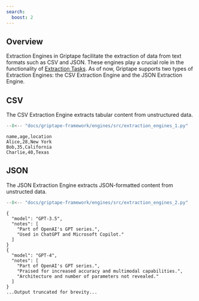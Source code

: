 ```yaml
---
search:
  boost: 2 
---
```


## Overview
Extraction Engines in Griptape facilitate the extraction of data from text formats such as CSV and JSON.
These engines play a crucial role in the functionality of [Extraction Tasks](../../griptape-framework/structures/tasks.md).
As of now, Griptape supports two types of Extraction Engines: the CSV Extraction Engine and the JSON Extraction Engine.

## CSV

The CSV Extraction Engine extracts tabular content from unstructured data.

```python
--8<-- "docs/griptape-framework/engines/src/extraction_engines_1.py"
```
```
name,age,location
Alice,28,New York
Bob,35,California
Charlie,40,Texas
```

## JSON

The JSON Extraction Engine extracts JSON-formatted content from unstructed data. 


```python
--8<-- "docs/griptape-framework/engines/src/extraction_engines_2.py"
```
```
{
  "model": "GPT-3.5",
  "notes": [
    "Part of OpenAI's GPT series.",
    "Used in ChatGPT and Microsoft Copilot."
  ]
}
{
  "model": "GPT-4",
  "notes": [
    "Part of OpenAI's GPT series.",
    "Praised for increased accuracy and multimodal capabilities.",
    "Architecture and number of parameters not revealed."
  ]
}
...Output truncated for brevity...
```
